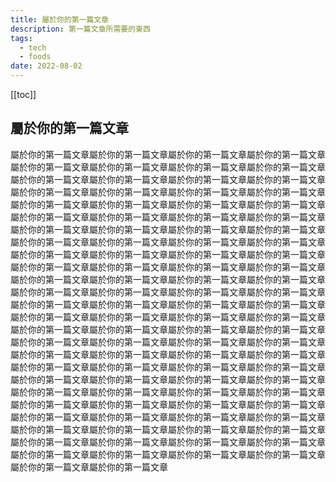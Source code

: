 ```yaml
---
title: 屬於你的第一篇文章
description: 第一篇文章所需要的東西
tags:
  - tech
  - foods
date: 2022-08-02
---
```


[[toc]]

## 屬於你的第一篇文章

屬於你的第一篇文章屬於你的第一篇文章屬於你的第一篇文章屬於你的第一篇文章屬於你的第一篇文章屬於你的第一篇文章屬於你的第一篇文章屬於你的第一篇文章屬於你的第一篇文章屬於你的第一篇文章屬於你的第一篇文章屬於你的第一篇文章屬於你的第一篇文章屬於你的第一篇文章屬於你的第一篇文章屬於你的第一篇文章屬於你的第一篇文章屬於你的第一篇文章屬於你的第一篇文章屬於你的第一篇文章屬於你的第一篇文章屬於你的第一篇文章屬於你的第一篇文章屬於你的第一篇文章屬於你的第一篇文章屬於你的第一篇文章屬於你的第一篇文章屬於你的第一篇文章屬於你的第一篇文章屬於你的第一篇文章屬於你的第一篇文章屬於你的第一篇文章屬於你的第一篇文章屬於你的第一篇文章屬於你的第一篇文章屬於你的第一篇文章屬於你的第一篇文章屬於你的第一篇文章屬於你的第一篇文章屬於你的第一篇文章屬於你的第一篇文章屬於你的第一篇文章屬於你的第一篇文章屬於你的第一篇文章屬於你的第一篇文章屬於你的第一篇文章屬於你的第一篇文章屬於你的第一篇文章屬於你的第一篇文章屬於你的第一篇文章屬於你的第一篇文章屬於你的第一篇文章屬於你的第一篇文章屬於你的第一篇文章屬於你的第一篇文章屬於你的第一篇文章屬於你的第一篇文章屬於你的第一篇文章屬於你的第一篇文章屬於你的第一篇文章屬於你的第一篇文章屬於你的第一篇文章屬於你的第一篇文章屬於你的第一篇文章屬於你的第一篇文章屬於你的第一篇文章屬於你的第一篇文章屬於你的第一篇文章屬於你的第一篇文章屬於你的第一篇文章屬於你的第一篇文章屬於你的第一篇文章屬於你的第一篇文章屬於你的第一篇文章屬於你的第一篇文章屬於你的第一篇文章屬於你的第一篇文章屬於你的第一篇文章屬於你的第一篇文章屬於你的第一篇文章屬於你的第一篇文章屬於你的第一篇文章屬於你的第一篇文章屬於你的第一篇文章屬於你的第一篇文章屬於你的第一篇文章屬於你的第一篇文章屬於你的第一篇文章屬於你的第一篇文章屬於你的第一篇文章屬於你的第一篇文章屬於你的第一篇文章屬於你的第一篇文章屬於你的第一篇文章屬於你的第一篇文章屬於你的第一篇文章屬於你的第一篇文章屬於你的第一篇文章屬於你的第一篇文章屬於你的第一篇文章屬於你的第一篇文章屬於你的第一篇文章